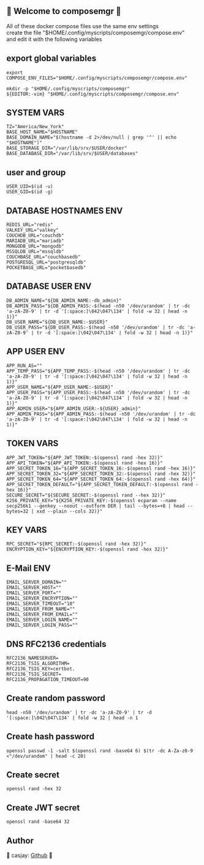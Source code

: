 ## 👋 Welcome to composemgr 🚀  

All of these docker compose files use the same env settings  
create the file "$HOME/.config/myscripts/composemgr/compose.env"  
and edit it with the following variables  

## export global variables

```shell
export COMPOSE_ENV_FILES="$HOME/.config/myscripts/composemgr/compose.env"
```

```shell
mkdir -p "$HOME/.config/myscripts/composemgr"
${EDITOR:-vim} "$HOME/.config/myscripts/composemgr/compose.env"
```

## SYSTEM VARS

```shell
TZ="America/New_York"
BASE_HOST_NAME="$HOSTNAME"
BASE_DOMAIN_NAME="$(hostname -d 2>/dev/null | grep '^' || echo "$HOSTNAME")"
BASE_STORAGE_DIR="/var/lib/srv/$USER/docker"
BASE_DATABASE_DIR="/var/lib/srv/$USER/databases" 
```

## user and group

```shell
USER_UID=$(id -u)
USER_GID=$(id -g)
```

## DATABASE HOSTNAMES ENV

```shell
REDIS_URL="redis"
VALKEY_URL="valkey"
COUCHDB_URL="couchdb"
MARIADB_URL="mariadb"
MONGODB_URL="mongodb"
MSSQLDB_URL="mssqldb"
COUCHBASE_URL="couchbasedb"
POSTGRESQL_URL="postgresqldb"
POCKETBASE_URL="pocketbasedb"
```

## DATABASE USER ENV

```shell
DB_ADMIN_NAME="${DB_ADMIN_NAME:-db_admin}"
DB_ADMIN_PASS="${DB_ADMIN_PASS:-$(head -n50 '/dev/urandom' | tr -dc 'a-zA-Z0-9' | tr -d '[:space:]\042\047\134' | fold -w 32 | head -n 1)}"
DB_USER_NAME="${DB_USER_NAME:-$USER}"
DB_USER_PASS="${DB_USER_PASS:-$(head -n50 '/dev/urandom' | tr -dc 'a-zA-Z0-9' | tr -d '[:space:]\042\047\134' | fold -w 32 | head -n 1)}"
```

## APP USER ENV

```shell
APP_RUN_AS=""
APP_TEMP_PASS="${APP_TEMP_PASS:-$(head -n50 '/dev/urandom' | tr -dc 'a-zA-Z0-9' | tr -d '[:space:]\042\047\134' | fold -w 32 | head -n 1)}"
APP_USER_NAME="${APP_USER_NAME:-$USER}"
APP_USER_PASS="${APP_USER_PASS:-$(head -n50 '/dev/urandom' | tr -dc 'a-zA-Z0-9' | tr -d '[:space:]\042\047\134' | fold -w 32 | head -n 1)}"
APP_ADMIN_USER="${APP_ADMIN_USER:-${USER}_admin}"
APP_ADMIN_PASS="${APP_ADMIN_PASS:-$(head -n50 '/dev/urandom' | tr -dc 'a-zA-Z0-9' | tr -d '[:space:]\042\047\134' | fold -w 32 | head -n 1)}"
```

## TOKEN VARS

```shell
APP_JWT_TOKEN="${APP_JWT_TOKEN:-$(openssl rand -hex 32)}"
APP_API_TOKEN="${APP_API_TOKEN:-$(openssl rand -hex 16)}"
APP_SECRET_TOKEN_16="${APP_SECRET_TOKEN_16:-$(openssl rand -hex 16)}"
APP_SECRET_TOKEN_32="${APP_SECRET_TOKEN_32:-$(openssl rand -hex 32)}"
APP_SECRET_TOKEN_64="${APP_SECRET_TOKEN_64:-$(openssl rand -hex 64)}"
APP_SECRET_TOKEN_DEFAULT="${APP_SECRET_TOKEN_DEFAULT:-$(openssl rand -hex 16)}"
SECURE_SECRET="${SECURE_SECRET:-$(openssl rand --hex 32)}"
K256_PRIVATE_KEY="${K256_PRIVATE_KEY:-$(openssl ecparam --name secp256k1 --genkey --noout --outform DER | tail --bytes=+8 | head --bytes=32 | xxd --plain --cols 32)}"
```

## KEY VARS

```shell
RPC_SECRET="${RPC_SECRET:-$(openssl rand -hex 32)}"
ENCRYPTION_KEY="${ENCRYPTION_KEY:-$(openssl rand -hex 32)}"
```

## E-Mail ENV

```shell
EMAIL_SERVER_DOMAIN=""
EMAIL_SERVER_HOST=""
EMAIL_SERVER_PORT=""
EMAIL_SERVER_ENCRYPTION=""
EMAIL_SERVER_TIMEOUT="10"
EMAIL_SERVER_FROM_NAME=""
EMAIL_SERVER_FROM_EMAIL=""
EMAIL_SERVER_LOGIN_NAME=""
EMAIL_SERVER_LOGIN_PASS=""
```

## DNS RFC2136 credentials

```shell
RFC2136_NAMESERVER=
RFC2136_TSIG_ALGORITHM=
RFC2136_TSIG_KEY=certbot.
RFC2136_TSIG_SECRET=
RFC2136_PROPAGATION_TIMEOUT=90
```


## Create random password

```shell
head -n50 '/dev/urandom' | tr -dc 'a-zA-Z0-9' | tr -d '[:space:]\042\047\134' | fold -w 32 | head -n 1
```

## Create hash password

```shell
openssl passwd -1 -salt $(openssl rand -base64 6) $(tr -dc A-Za-z0-9 <"/dev/urandom" | head -c 20)
```

## Create secret

```shell
openssl rand -hex 32
```

## Create JWT secret

```shell
openssl rand -base64 32
```

## Author  

🤖 casjay: [Github](https://github.com/casjay) 🤖  
